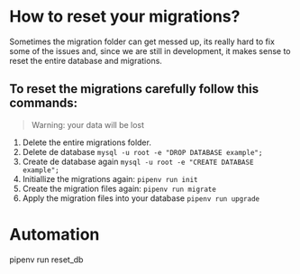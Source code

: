 # How to reset your migrations?

Sometimes the migration folder can get messed up, its really hard to fix some of the issues and, since we are still in development, it makes sense to reset the entire database and migrations.

## To reset the migrations carefully follow this commands:

> Warning: your data will be lost

1. Delete the entire migrations folder.
2. Delete de database `mysql -u root -e "DROP DATABASE example";`
3. Create de database again `mysql -u root -e "CREATE DATABASE example";`
4. Initiallize the migrations again: `pipenv run init`
5. Create the migration files again: `pipenv run migrate`
6. Apply the migration files into your database `pipenv run upgrade`




# Automation

pipenv run reset_db
